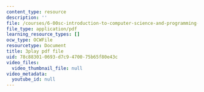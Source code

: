 ```yaml
---
content_type: resource
description: ''
file: /courses/6-00sc-introduction-to-computer-science-and-programming-spring-2011/78c883010693d7c9470075b65f80e43c_7BpomdjZ_Os.pdf
file_type: application/pdf
learning_resource_types: []
ocw_type: OCWFile
resourcetype: Document
title: 3play pdf file
uid: 78c88301-0693-d7c9-4700-75b65f80e43c
video_files:
  video_thumbnail_file: null
video_metadata:
  youtube_id: null
---
```

